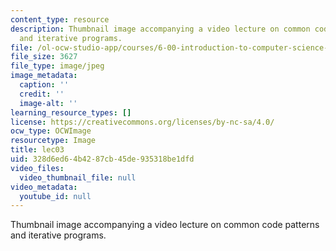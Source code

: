 ```yaml
---
content_type: resource
description: Thumbnail image accompanying a video lecture on common code patterns
  and iterative programs.
file: /ol-ocw-studio-app/courses/6-00-introduction-to-computer-science-and-programming-fall-2008/328d6ed64b4287cb45de935318be1dfd_lec03.jpg
file_size: 3627
file_type: image/jpeg
image_metadata:
  caption: ''
  credit: ''
  image-alt: ''
learning_resource_types: []
license: https://creativecommons.org/licenses/by-nc-sa/4.0/
ocw_type: OCWImage
resourcetype: Image
title: lec03
uid: 328d6ed6-4b42-87cb-45de-935318be1dfd
video_files:
  video_thumbnail_file: null
video_metadata:
  youtube_id: null
---
```

Thumbnail image accompanying a video lecture on common code patterns and iterative programs.